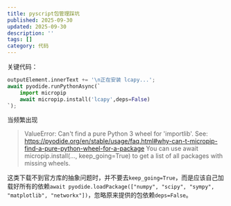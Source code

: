 ```yaml
---
title: pyscript包管理踩坑
published: 2025-09-30
updated: 2025-09-30
description: ''
tags: []
category: 代码
---
```


关键代码：
```python
outputElement.innerText += '\n正在安装 lcapy...';
await pyodide.runPythonAsync(`
    import micropip
    await micropip.install('lcapy',deps=False)
`);
```

当频繁出现
> ValueError: Can't find a pure Python 3 wheel for 'importlib'.
> See: https://pyodide.org/en/stable/usage/faq.html#why-can-t-micropip-find-a-pure-python-wheel-for-a-package
> You can use await micropip.install(..., keep_going=True) to get a list of all packages with missing wheels.

这类下载不到官方库的抽象问题时，并不要去`keep_going=True`，而是应该自己加载好所有的依赖`await pyodide.loadPackage(["numpy", "scipy", "sympy", "matplotlib", "networkx"])`，忽略原来提供的包依赖`deps=False`。
